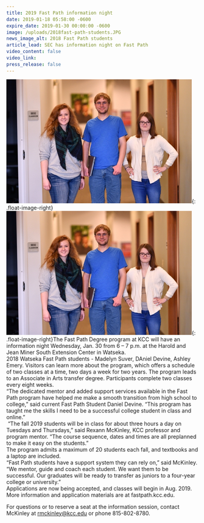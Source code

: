 ```yaml
---
title: 2019 Fast Path information night
date: 2019-01-18 05:58:00 -0600
expire_date: 2019-01-30 00:00:00 -0600
image: /uploads/2018fast-path-students.JPG
news_image_alt: 2018 Fast Path students
article_lead: SEC has information night on Fast Path
video_content: false
video_link:
press_release: false
---
```


![](/uploads/2018fast-path-students.JPG){: .float-image-right}![](/uploads/2018fast-path-students-1.JPG){: .float-image-right}The Fast Path Degree program at KCC will have an information night Wednesday, Jan. 30 from 6 – 7 p.m. at the Harold and Jean Miner South Extension Center in Watseka.<br>2018 Watseka Fast Path students - Madelyn Suver, DAniel Devine, Ashley Emery. Visitors can learn more about the program, which offers a schedule of two classes at a time, two days a week for two years. The program leads to an Associate in Arts transfer degree. Participants complete two classes every eight weeks.<br>“The dedicated mentor and added support services available in the Fast Path program have helped me make a smooth transition from high school to college,” said current Fast Path Student Daniel Devine. “This program has taught me the skills I need to be a successful college student in class and online.”<br>&nbsp;“The fall 2019 students will be in class for about three hours a day on Tuesdays and Thursdays,” said Rexann McKinley, KCC professor and program mentor. “The course sequence, dates and times are all preplanned to make it easy on the students.”<br>The program admits a maximum of 20 students each fall, and textbooks and a laptop are included.<br>“Fast Path students have a support system they can rely on,” said McKinley. “We mentor, guide and coach each student. We want them to be successful. Our graduates will be ready to transfer as juniors to a four-year college or university.”<br>Applications are now being accepted, and classes will begin in Aug. 2019. More information and application materials are at fastpath.kcc.edu.

For questions or to reserve a seat at the information session, contact McKinley at rmckinley@kcc.edu or phone 815-802-8780.